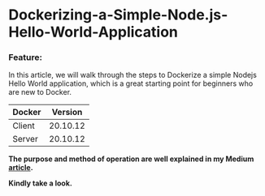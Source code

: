 # Dockerizing-a-Simple-Node.js-Hello-World-Application

### Feature:
In this article, we will walk through the steps to Dockerize a simple Nodejs Hello World application, which is a great starting point for beginners who are new to Docker.


| Docker | Version |
| ------ | ------ |
| Client | 20.10.12 |
| Server | 20.10.12 |

**The purpose and method of operation are well explained in my Medium [article](https://medium.com/@ssksreehari/dockerizing-a-simple-node-js-hello-world-application-2a9f3f130ac3).**

**Kindly take a look.**
